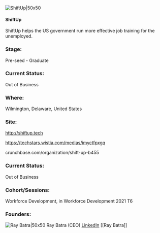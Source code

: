 

![ShiftUp|50x50](https://apimg.techstars.com/connect/images/image_files/61ba68be23eb9c0008c556c2/original/ShiftUp.png)

#### ShiftUp
ShiftUp helps the US government run more effective job training for the unemployed.

### Stage: 
Pre-seed - Graduate 

### Current Status: 
Out of Business

### Where:
Wilmington, Delaware, United States

### Site:
http://shiftup.tech

https://techstars.wistia.com/medias/imyctfpxgq

crunchbase.com/organization/shift-up-b455

### Current Status: 
Out of Business

### Cohort/Sessions: 
Workforce Development, in Workforce Development 2021 T6

### Founders: 

![Ray Batra|50x50](https://apimg.techstars.com/connect/images/image_files/618814a5ab003f73c25591db/original/ray.jpeg) Ray Batra (CEO) [LinkedIn](https://linkedin.com/in/raybatra) [[Ray Batra]]



